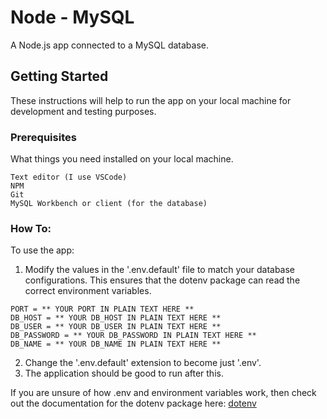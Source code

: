 # Node - MySQL

A Node.js app connected to a MySQL database. 

## Getting Started

These instructions will help to run the app on your local machine for development and testing purposes.

### Prerequisites

What things you need installed on your local machine.

```
Text editor (I use VSCode)
NPM
Git
MySQL Workbench or client (for the database)
```

### How To:

To use the app:


1. Modify the values in the '.env.default' file to match your database configurations. This ensures that the dotenv package can read the correct environment variables.

```env
PORT = ** YOUR PORT IN PLAIN TEXT HERE **
DB_HOST = ** YOUR DB_HOST IN PLAIN TEXT HERE **
DB_USER = ** YOUR DB_USER IN PLAIN TEXT HERE **
DB_PASSWORD = ** YOUR DB_PASSWORD IN PLAIN TEXT HERE **
DB_NAME = ** YOUR DB_NAME IN PLAIN TEXT HERE **
```
2. Change the '.env.default' extension to become just '.env'.
3. The application should be good to run after this.


If you are unsure of how .env and environment variables work, then check out the documentation for the dotenv package here: [dotenv](https://www.npmjs.com/package/dotenv)
